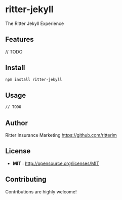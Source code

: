 # ritter-jekyll

The Ritter Jekyll Experience

## Features
// TODO

## Install

```sh
npm install ritter-jekyll
```

## Usage

```sh
// TODO
```

## Author

Ritter Insurance Marketing https://github.com/ritterim

## License

- **MIT** : http://opensource.org/licenses/MIT

## Contributing

Contributions are highly welcome!
